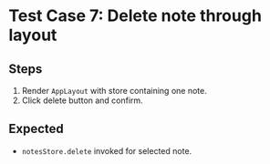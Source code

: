 # Test Case 7: Delete note through layout

## Steps
1. Render `AppLayout` with store containing one note.
2. Click delete button and confirm.

## Expected
- `notesStore.delete` invoked for selected note.
